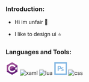 <h3 align="left">Introduction:</h3>

- Hi im unfair 👋

- I like to design ui ⭐
<h3 align="left">Languages and Tools:</h3>
<p align="left">
<img src="https://raw.githubusercontent.com/devicons/devicon/master/icons/csharp/csharp-original.svg" alt="csharp" width="34" height="auto"/>
<img src="https://cdn.discordapp.com/attachments/780958889356820510/824814012679716885/output-onlinepngtools1.png" alt="xaml" width="34" height="auto"/>
<img src="https://upload.wikimedia.org/wikipedia/commons/thumb/c/cf/Lua-Logo.svg/640px-Lua-Logo.svg.png" alt="lua" width="34" height="auto"/>
<img src="https://raw.githubusercontent.com/devicons/devicon/master/icons/photoshop/photoshop-line.svg" alt="photoshop" width="34" height="auto"/>
<img src="https://upload.wikimedia.org/wikipedia/commons/6/62/CSS3_logo.svg" alt="css" width="34" height="auto"/>
<p>
